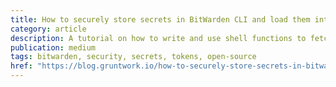```yaml
---
title: How to securely store secrets in BitWarden CLI and load them into your shell when needed
category: article
description: A tutorial on how to write and use shell functions to fetch your tokens from the BitWarden CLI with one command.  
publication: medium
tags: bitwarden, security, secrets, tokens, open-source 
href: "https://blog.gruntwork.io/how-to-securely-store-secrets-in-bitwarden-cli-and-load-them-into-your-zsh-shell-when-needed-f12d4d040df"
---
```

